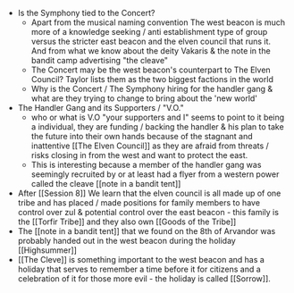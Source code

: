 - Is the Symphony tied to the Concert? 
	-  Apart from the musical naming convention The west beacon is much more of a knowledge seeking / anti establishment type of group versus the stricter east beacon and the elven council that runs it. And from what we know about the deity Vakaris & the note in the bandit camp advertising "the cleave"
	- The Concert may be the west beacon's counterpart to The Elven Council? Taylor lists them as the two biggest factions in the world
	- Why is the Concert / The Symphony hiring for the handler gang & what are they trying to change to bring about the 'new world'
- The Handler Gang and its Supporters / "V.O." 
	- who or what is V.O "your supporters and I" seems to point to it being a individual, they are funding / backing the handler & his plan to take the future into their own hands because of the stagnant and inattentive [[The Elven Council]] as they are afraid from threats / risks closing in from the west and want to protect the east.
	- This is interesting because a member of the handler gang was seemingly recruited by or at least had a flyer from a western power called the cleave [[note in a bandit tent]]
- After [[Session 8]] We learn that the elven council is all made up of one tribe and has placed / made positions for family members to have control over zul & potential control over the east beacon - this family is the [[Torfir Tribe]] and they also own [[Goods of the Tribe]]
- The [[note in a bandit tent]] that we found on the 8th of Arvandor was probably handed out in the west beacon during the holiday [[Highsummer]]
- [[The Cleve]] is something important to the west beacon and has a holiday that serves to remember a time before it for citizens and a celebration of it for those more evil - the holiday is called [[Sorrow]].